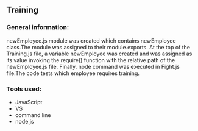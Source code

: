 ## Training

### General information:
newEmployee.js module was created which contains newEmployee class.The module was assigned to their module.exports.  At the top of the Training.js file, a variable newEmployee was created and was assigned as its value invoking the require() function with the relative path of the newEmployee.js file. Finally, node command was executed in Fight.js file.The code tests which employee requires training. 

### Tools used:
- JavaScript
- VS
- command line
- node.js
